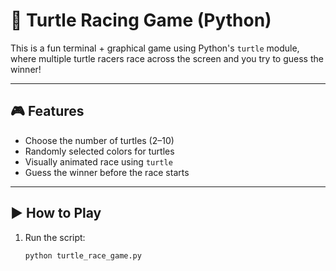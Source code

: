 # 🐢 Turtle Racing Game (Python)

This is a fun terminal + graphical game using Python's `turtle` module, where multiple turtle racers race across the screen and you try to guess the winner!

---

## 🎮 Features

- Choose the number of turtles (2–10)
- Randomly selected colors for turtles
- Visually animated race using `turtle`
- Guess the winner before the race starts

---

## ▶️ How to Play

1. Run the script:
   ```bash
   python turtle_race_game.py

